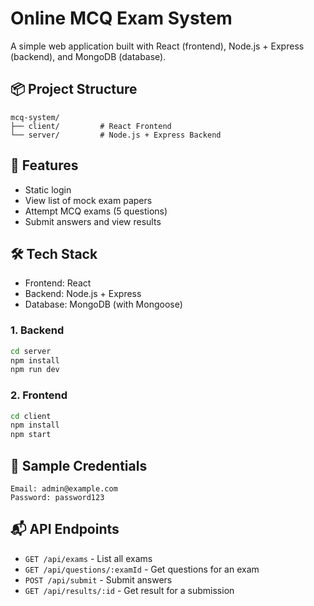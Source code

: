 # Online MCQ Exam System

A simple web application built with React (frontend), Node.js + Express (backend), and MongoDB (database).

## 📦 Project Structure

```
mcq-system/
├── client/         # React Frontend
└── server/         # Node.js + Express Backend
```

## 🚀 Features

- Static login
- View list of mock exam papers
- Attempt MCQ exams (5 questions)
- Submit answers and view results

## 🛠️ Tech Stack

- Frontend: React
- Backend: Node.js + Express
- Database: MongoDB (with Mongoose)



### 1. Backend
```bash
cd server
npm install
npm run dev
```

### 2. Frontend
```bash
cd client
npm install
npm start
```

## 🧪 Sample Credentials

```
Email: admin@example.com
Password: password123
```

## 📬 API Endpoints

- `GET /api/exams` - List all exams
- `GET /api/questions/:examId` - Get questions for an exam
- `POST /api/submit` - Submit answers
- `GET /api/results/:id` - Get result for a submission


